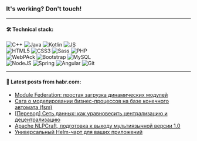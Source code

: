 ### It's working? Don't touch!

---

#### 🛠️ Technical stack:

![C++](https://img.shields.io/badge/C++-informational?logo=c%2B%2B&style=flat&logoColor=white&color=9C033A)
![Java](https://img.shields.io/badge/Java-informational?logo=java&style=flat&logoColor=white&color=007396)
![Kotlin](https://img.shields.io/badge/Kotlin-informational?logo=Kotlin&style=flat&logoColor=white&color=0095D5)
![JS](https://img.shields.io/badge/JS-informational?logo=javaScript&style=flat&logoColor=black&color=F7Df1E) <br>
![HTML5](https://img.shields.io/badge/HTML5-informational?logo=html5&style=flat&logoColor=white&color=E34F26)
![CSS3](https://img.shields.io/badge/CSS3-informational?logo=css3&style=flat&logoColor=white&color=157286)
![Sass](https://img.shields.io/badge/Saas-informational?logo=sass&style=flat&logoColor=white&color=hotpink)
![PHP](https://img.shields.io/badge/PHP-informational?logo=php&style=flat&logoColor=white&color=777BB4) <br>
![WebPAck](https://img.shields.io/badge/WebPack-informational?logo=webPack&style=flat&logoColor=white&color=FF6F00)
![Bootstrap](https://img.shields.io/badge/Bootstrap-informational?logo=Bootstrap&style=flat&logoColor=white&color=7952B3)
![MySQL](https://img.shields.io/badge/MySQL-informational?logo=MySQL&style=flat&logoColor=white&color=00f) <br>
![NodeJS](https://img.shields.io/badge/NodeJS-informational?logo=node.js&style=flat&logoColor=white&color=43853D)
![Spring](https://img.shields.io/badge/Spring-informational?logo=Spring&style=flat&logoColor=white&color=0A9EDC)
![Angular](https://img.shields.io/badge/Vue-informational?logo=vue.js&style=flat&logoColor=white&color=red)
![Git](https://img.shields.io/badge/Git-informational?logo=git&style=flat&logoColor=white&color=darkorange)

___

#### 💬 Latest posts from habr.com:

<!-- BLOG-POST-LIST:START -->
- [Module Federation: простая загрузка динамических модулей](https://habr.com/ru/post/653047/?utm_source=habrahabr&utm_medium=rss&utm_campaign=653047)
- [Сага о моделировании бизнес-процессов на базе конечного автомата &lpar;fsm&rpar;](https://habr.com/ru/post/657373/?utm_source=habrahabr&utm_medium=rss&utm_campaign=657373)
- [[Перевод] Сеть данных: как уравновесить централизацию и децентрализацию](https://habr.com/ru/post/657351/?utm_source=habrahabr&utm_medium=rss&utm_campaign=657351)
- [Apache NLPCraft, подготовка к выходу мультиязычной версии 1.0](https://habr.com/ru/post/657343/?utm_source=habrahabr&utm_medium=rss&utm_campaign=657343)
- [Универсальный Helm-чарт для ваших приложений](https://habr.com/ru/post/657359/?utm_source=habrahabr&utm_medium=rss&utm_campaign=657359)
<!-- BLOG-POST-LIST:END -->

